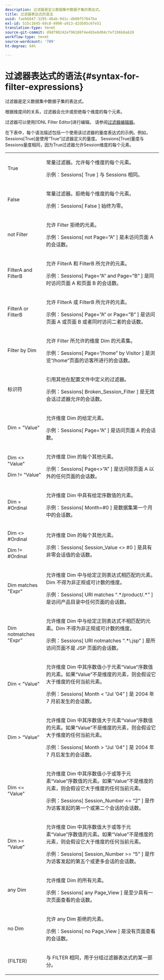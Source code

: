 ```yaml
---
description: 过滤器是定义数据集中数据子集的表达式。
title: 过滤器表达式的语法
uuid: faeb6847-3295-48ab-9d1c-db00f57647ba
exl-id: 515c1645-69c8-4990-a913-d2d505c6fe51
translation-type: tm+mt
source-git-commit: d9df90242ef96188f4e4b5e6d04cfef196b0a628
workflow-type: tm+mt
source-wordcount: '789'
ht-degree: 94%

---
```


# 过滤器表达式的语法{#syntax-for-filter-expressions}

过滤器是定义数据集中数据子集的表达式。

根据维度间的关系，过滤器会允许或拒绝每个维度的每个元素。

过滤器可以使用[!DNL Filter Editor]进行编辑。 请参阅[过滤器编辑器](../../../home/c-get-started/c-analysis-vis/c-filter-editors/c-filter-editors.md#concept-2f343ecbed8240f18b0c1f1eccef11e3)。

在下表中，每个语法描述包括一个使用该过滤器的量度表达式的示例。例如，Sessions[True]是使用“True”过滤器定义的量度。 Sessions[True]量度与Sessions量度相同，因为True过滤器允许Session维度的每个元素。

<table id="table_5D66E6C11B384460BAAA7A6130214594"> 
 <tbody> 
  <tr> 
   <td colname="col1"> <p>True </p> </td> 
   <td colname="col2"> <p>常量过滤器。允许每个维度的每个元素。 </p> <p>示例：Sessions[ True ] 与 Sessions 相同。 </p> </td> 
  </tr> 
  <tr> 
   <td colname="col1"> <p>False </p> </td> 
   <td colname="col2"> <p>常量过滤器。拒绝每个维度的每个元素。 </p> <p>示例：Sessions[ False ] 始终为零。 </p> </td> 
  </tr> 
  <tr> 
   <td colname="col1"> <p>not Filter </p> </td> 
   <td colname="col2"> <p>允许 Filter 拒绝的元素。 </p> <p>示例：Sessions[ not Page=”A” ] 是未访问页面 A 的会话数。 </p> </td> 
  </tr> 
  <tr> 
   <td colname="col1"> <p>FilterA and FilterB </p> </td> 
   <td colname="col2"> <p>允许 FilterA 和 FilterB 所允许的元素。 </p> <p>示例：Sessions[ Page=”A” and Page=”B” ] 是同时访问页面 A 和页面 B 的会话数。 </p> </td> 
  </tr> 
  <tr> 
   <td colname="col1"> <p>FilterA or FilterB </p> </td> 
   <td colname="col2"> <p>允许 FilterA 或 FilterB 所允许的元素。 </p> <p>示例：Sessions[ Page=”A” or Page=”B” ] 是访问页面 A 或页面 B 或者同时访问二者的会话数。 </p> </td> 
  </tr> 
  <tr> 
   <td colname="col1"> <p>Filter by Dim </p> </td> 
   <td colname="col2"> <p>允许 Filter 所允许的维度 Dim 的元素集。 </p> <p>示例：Sessions[ Page=”/home” by Visitor ] 是浏览“/home”页面的访客所进行的会话数。 </p> </td> 
  </tr> 
  <tr> 
   <td colname="col1"> <p>标识符 </p> </td> 
   <td colname="col2"> <p>引用其他在配置文件中定义的过滤器。 </p> <p>示例：Sessions[ Broken_Session_Filter ] 是无效会话过滤器允许的会话数。 </p> </td> 
  </tr> 
  <tr> 
   <td colname="col1"> <p>Dim = "Value" </p> </td> 
   <td colname="col2"> <p>允许维度 Dim 的给定元素。 </p> <p>示例：Sessions[ Page=”A” ] 是访问页面 A 的会话数。 </p> </td> 
  </tr> 
  <tr> 
   <td colname="col1"> <p>Dim &lt;&gt; "Value" </p> <p>Dim != "Value" </p> </td> 
   <td colname="col2"> <p>允许维度 Dim 的每个其他元素。 </p> <p>示例：Sessions[ Page&lt;&gt;”A” ] 是访问除页面 A 以外的任何页面的会话数。 </p> </td> 
  </tr> 
  <tr> 
   <td colname="col1"> Dim = #Ordinal </td> 
   <td colname="col2"> <p>允许维度 Dim 中具有给定序数值的元素。 </p> <p>示例：Sessions[ Month=#0 ] 是数据集第一个月中的会话数。 </p> </td> 
  </tr> 
  <tr> 
   <td colname="col1"> <p>Dim &lt;&gt; #Ordinal </p> <p>Dim != #Ordinal </p> </td> 
   <td colname="col2"> <p>允许维度 Dim 的每个其他元素。 </p> <p>示例：Sessions[ Session_Value &lt;&gt; #0 ] 是具有非零会话值的会话数。 </p> </td> 
  </tr> 
  <tr> 
   <td colname="col1"> <p>Dim matches "Expr" </p> </td> 
   <td colname="col2"> <p>允许维度 Dim 中与给定正则表达式相匹配的元素。Dim 不得为非正规或可计数的维度。 </p> <p>示例：Sessions[ URI matches “.*/product/.*” ] 是访问产品目录中任何页面的会话数。 </p> </td> 
  </tr> 
  <tr> 
   <td colname="col1"> <p>Dim notmatches "Expr" </p> </td> 
   <td colname="col2"> <p>允许维度 Dim 中与给定正则表达式不相匹配的元素。Dim 不得为非正规或可计数的维度。 </p> <p>示例：Sessions[ URI notmatches “.*\.jsp” ] 是所访问页面不是 JSP 页面的会话数。 </p> </td> 
  </tr> 
  <tr> 
   <td colname="col1"> <p>Dim &lt; "Value" </p> </td> 
   <td colname="col2"> <p>允许维度 Dim 中其序数值小于元素“Value”序数值的元素。如果“Value”不是维度的元素，则会假设它大于维度的任何当前元素。 </p> <p>示例：Sessions[ Month &lt; “Jul ‘04” ] 是 2004 年 7 月前发生的会话数。 </p> </td> 
  </tr> 
  <tr> 
   <td colname="col1"> <p>Dim &gt; “Value” </p> </td> 
   <td colname="col2"> <p>允许维度 Dim 中其序数值大于元素“Value”序数值的元素。如果“Value”不是维度的元素，则会假设它大于维度的任何当前元素。 </p> <p>示例：Sessions[ Month &gt; “Jul ‘04” ] 是 2004 年 7 月后发生的会话数。 </p> </td> 
  </tr> 
  <tr> 
   <td colname="col1"> <p>Dim &lt;= "Value" </p> </td> 
   <td colname="col2"> <p>允许维度 Dim 中其序数值小于或等于元素“Value”序数值的元素。如果“Value”不是维度的元素，则会假设它大于维度的任何当前元素。 </p> <p>示例：Sessions[ Session_Number &lt;= “2” ] 是作为访客发起的第一个或第二个会话的会话数。 </p> </td> 
  </tr> 
  <tr> 
   <td colname="col1"> Dim &gt;= “Value” </td> 
   <td colname="col2"> <p>允许维度 Dim 中其序数值大于或等于元素“Value”序数值的元素。如果“Value”不是维度的元素，则会假设它大于维度的任何当前元素。 </p> <p>示例：Sessions[ Session_Number &gt;= “5” ] 是作为访客发起的第五个或更多会话的会话数。 </p> </td> 
  </tr> 
  <tr> 
   <td colname="col1"> <p>any Dim </p> </td> 
   <td colname="col2"> <p>允许维度 Dim 的所有元素。 </p> <p>示例：Sessions[ any Page_View ] 是至少具有一次页面查看的会话数。 </p> </td> 
  </tr> 
  <tr> 
   <td colname="col1"> <p>no Dim </p> </td> 
   <td colname="col2"> <p>允许 any Dim 拒绝的元素。 </p> <p>示例：Sessions[ no Page_View ] 是没有页面查看的会话数。 </p> </td> 
  </tr> 
  <tr> 
   <td colname="col1"> <p>(FILTER) </p> </td> 
   <td colname="col2"> <p>与 FILTER 相同，用于分组过滤器表达式的某一部分。 </p> </td> 
  </tr> 
 </tbody> 
</table>
